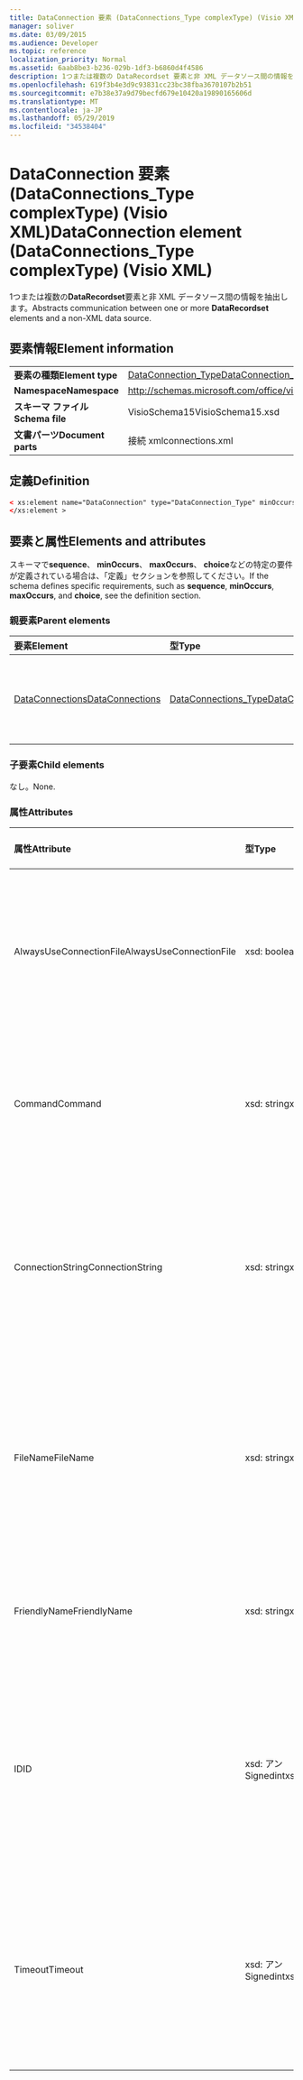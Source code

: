 ```yaml
---
title: DataConnection 要素 (DataConnections_Type complexType) (Visio XML)
manager: soliver
ms.date: 03/09/2015
ms.audience: Developer
ms.topic: reference
localization_priority: Normal
ms.assetid: 6aab8be3-b236-029b-1df3-b6860d4f4586
description: 1つまたは複数の DataRecordset 要素と非 XML データソース間の情報を抽出します。
ms.openlocfilehash: 619f3b4e3d9c93831cc23bc38fba3670107b2b51
ms.sourcegitcommit: e7b38e37a9d79becfd679e10420a19890165606d
ms.translationtype: MT
ms.contentlocale: ja-JP
ms.lasthandoff: 05/29/2019
ms.locfileid: "34538404"
---
```

# <a name="dataconnection-element-dataconnectionstype-complextype-visio-xml"></a><span data-ttu-id="427cb-103">DataConnection 要素 (DataConnections_Type complexType) (Visio XML)</span><span class="sxs-lookup"><span data-stu-id="427cb-103">DataConnection element (DataConnections_Type complexType) (Visio XML)</span></span>

<span data-ttu-id="427cb-104">1つまたは複数の**DataRecordset**要素と非 XML データソース間の情報を抽出します。</span><span class="sxs-lookup"><span data-stu-id="427cb-104">Abstracts communication between one or more **DataRecordset** elements and a non-XML data source.</span></span> 
  
## <a name="element-information"></a><span data-ttu-id="427cb-105">要素情報</span><span class="sxs-lookup"><span data-stu-id="427cb-105">Element information</span></span>

|||
|:-----|:-----|
|<span data-ttu-id="427cb-106">**要素の種類**</span><span class="sxs-lookup"><span data-stu-id="427cb-106">**Element type**</span></span> <br/> |[<span data-ttu-id="427cb-107">DataConnection_Type</span><span class="sxs-lookup"><span data-stu-id="427cb-107">DataConnection_Type</span></span>](dataconnection_type-complextypevisio-xml.md) <br/> |
|<span data-ttu-id="427cb-108">**Namespace**</span><span class="sxs-lookup"><span data-stu-id="427cb-108">**Namespace**</span></span> <br/> |http://schemas.microsoft.com/office/visio/2012/main  <br/> |
|<span data-ttu-id="427cb-109">**スキーマ ファイル**</span><span class="sxs-lookup"><span data-stu-id="427cb-109">**Schema file**</span></span> <br/> |<span data-ttu-id="427cb-110">VisioSchema15</span><span class="sxs-lookup"><span data-stu-id="427cb-110">VisioSchema15.xsd</span></span>  <br/> |
|<span data-ttu-id="427cb-111">**文書パーツ**</span><span class="sxs-lookup"><span data-stu-id="427cb-111">**Document parts**</span></span> <br/> |<span data-ttu-id="427cb-112">接続 xml</span><span class="sxs-lookup"><span data-stu-id="427cb-112">connections.xml</span></span>  <br/> |
   
## <a name="definition"></a><span data-ttu-id="427cb-113">定義</span><span class="sxs-lookup"><span data-stu-id="427cb-113">Definition</span></span>

```XML
< xs:element name="DataConnection" type="DataConnection_Type" minOccurs="1" maxOccurs="unbounded" >
</xs:element >
```

## <a name="elements-and-attributes"></a><span data-ttu-id="427cb-114">要素と属性</span><span class="sxs-lookup"><span data-stu-id="427cb-114">Elements and attributes</span></span>

<span data-ttu-id="427cb-115">スキーマで**sequence**、 **minOccurs**、 **maxOccurs**、 **choice**などの特定の要件が定義されている場合は、「定義」セクションを参照してください。</span><span class="sxs-lookup"><span data-stu-id="427cb-115">If the schema defines specific requirements, such as **sequence**, **minOccurs**, **maxOccurs**, and **choice**, see the definition section.</span></span> 
  
### <a name="parent-elements"></a><span data-ttu-id="427cb-116">親要素</span><span class="sxs-lookup"><span data-stu-id="427cb-116">Parent elements</span></span>

|<span data-ttu-id="427cb-117">**要素**</span><span class="sxs-lookup"><span data-stu-id="427cb-117">**Element**</span></span>|<span data-ttu-id="427cb-118">**型**</span><span class="sxs-lookup"><span data-stu-id="427cb-118">**Type**</span></span>|<span data-ttu-id="427cb-119">**説明**</span><span class="sxs-lookup"><span data-stu-id="427cb-119">**Description**</span></span>|
|:-----|:-----|:-----|
|[<span data-ttu-id="427cb-120">DataConnections</span><span class="sxs-lookup"><span data-stu-id="427cb-120">DataConnections</span></span>](dataconnections-elementvisio-xml.md) <br/> |[<span data-ttu-id="427cb-121">DataConnections_Type</span><span class="sxs-lookup"><span data-stu-id="427cb-121">DataConnections_Type</span></span>](dataconnections_type-complextypevisio-xml.md) <br/> |<span data-ttu-id="427cb-122">文書の**DataConnection**要素を格納します。</span><span class="sxs-lookup"><span data-stu-id="427cb-122">Contains the **DataConnection** elements for the document.</span></span>  <br/> |
   
### <a name="child-elements"></a><span data-ttu-id="427cb-123">子要素</span><span class="sxs-lookup"><span data-stu-id="427cb-123">Child elements</span></span>

<span data-ttu-id="427cb-124">なし。</span><span class="sxs-lookup"><span data-stu-id="427cb-124">None.</span></span>
  
### <a name="attributes"></a><span data-ttu-id="427cb-125">属性</span><span class="sxs-lookup"><span data-stu-id="427cb-125">Attributes</span></span>

|<span data-ttu-id="427cb-126">**属性**</span><span class="sxs-lookup"><span data-stu-id="427cb-126">**Attribute**</span></span>|<span data-ttu-id="427cb-127">**型**</span><span class="sxs-lookup"><span data-stu-id="427cb-127">**Type**</span></span>|<span data-ttu-id="427cb-128">**必須**</span><span class="sxs-lookup"><span data-stu-id="427cb-128">**Required**</span></span>|<span data-ttu-id="427cb-129">**説明**</span><span class="sxs-lookup"><span data-stu-id="427cb-129">**Description**</span></span>|<span data-ttu-id="427cb-130">**可能な値**</span><span class="sxs-lookup"><span data-stu-id="427cb-130">**Possible values**</span></span>|
|:-----|:-----|:-----|:-----|:-----|
|<span data-ttu-id="427cb-131">AlwaysUseConnectionFile</span><span class="sxs-lookup"><span data-stu-id="427cb-131">AlwaysUseConnectionFile</span></span>  <br/> |<span data-ttu-id="427cb-132">xsd: boolean</span><span class="sxs-lookup"><span data-stu-id="427cb-132">xsd:boolean</span></span>  <br/> |<span data-ttu-id="427cb-133">省略可能</span><span class="sxs-lookup"><span data-stu-id="427cb-133">optional</span></span>  <br/> |<span data-ttu-id="427cb-134">既定値は false です。</span><span class="sxs-lookup"><span data-stu-id="427cb-134">The default value is false.</span></span> <span data-ttu-id="427cb-135">詳細については、「備考」を参照してください。</span><span class="sxs-lookup"><span data-stu-id="427cb-135">See Remarks for more information.</span></span>  <br/> |<span data-ttu-id="427cb-136">Xsd: boolean 型の値。</span><span class="sxs-lookup"><span data-stu-id="427cb-136">Values of the xsd:boolean type.</span></span>  <br/> |
|<span data-ttu-id="427cb-137">Command</span><span class="sxs-lookup"><span data-stu-id="427cb-137">Command</span></span>  <br/> |<span data-ttu-id="427cb-138">xsd: string</span><span class="sxs-lookup"><span data-stu-id="427cb-138">xsd:string</span></span>  <br/> |<span data-ttu-id="427cb-139">省略可能</span><span class="sxs-lookup"><span data-stu-id="427cb-139">optional</span></span>  <br/> |<span data-ttu-id="427cb-140">データソースのクエリに使用されるコマンド文字列。</span><span class="sxs-lookup"><span data-stu-id="427cb-140">The command string used to query the data source.</span></span>  <br/> |<span data-ttu-id="427cb-141">Xsd: string 型の値。</span><span class="sxs-lookup"><span data-stu-id="427cb-141">Values of the xsd:string type.</span></span>  <br/> |
|<span data-ttu-id="427cb-142">ConnectionString</span><span class="sxs-lookup"><span data-stu-id="427cb-142">ConnectionString</span></span>  <br/> |<span data-ttu-id="427cb-143">xsd: string</span><span class="sxs-lookup"><span data-stu-id="427cb-143">xsd:string</span></span>  <br/> |<span data-ttu-id="427cb-144">省略可能</span><span class="sxs-lookup"><span data-stu-id="427cb-144">optional</span></span>  <br/> |<span data-ttu-id="427cb-145">データソースへの接続に必要なパラメーターを定義する接続文字列。</span><span class="sxs-lookup"><span data-stu-id="427cb-145">The connection string that defines the parameters necessary to connect to a data source.</span></span>  <br/> |<span data-ttu-id="427cb-146">Xsd: string 型の値。</span><span class="sxs-lookup"><span data-stu-id="427cb-146">Values of the xsd:string type.</span></span>  <br/> |
|<span data-ttu-id="427cb-147">FileName</span><span class="sxs-lookup"><span data-stu-id="427cb-147">FileName</span></span>  <br/> |<span data-ttu-id="427cb-148">xsd: string</span><span class="sxs-lookup"><span data-stu-id="427cb-148">xsd:string</span></span>  <br/> |<span data-ttu-id="427cb-149">必須</span><span class="sxs-lookup"><span data-stu-id="427cb-149">required</span></span>  <br/> |<span data-ttu-id="427cb-150">接続ファイルの名前を指定します。</span><span class="sxs-lookup"><span data-stu-id="427cb-150">The name of the connection file.</span></span> <span data-ttu-id="427cb-151">詳細については、「備考」を参照してください。</span><span class="sxs-lookup"><span data-stu-id="427cb-151">See Remarks for more information.</span></span>  <br/> |<span data-ttu-id="427cb-152">Xsd: string 型の値。</span><span class="sxs-lookup"><span data-stu-id="427cb-152">Values of the xsd:string type.</span></span>  <br/> |
|<span data-ttu-id="427cb-153">FriendlyName</span><span class="sxs-lookup"><span data-stu-id="427cb-153">FriendlyName</span></span>  <br/> |<span data-ttu-id="427cb-154">xsd: string</span><span class="sxs-lookup"><span data-stu-id="427cb-154">xsd:string</span></span>  <br/> |<span data-ttu-id="427cb-155">省略可能</span><span class="sxs-lookup"><span data-stu-id="427cb-155">optional</span></span>  <br/> |<span data-ttu-id="427cb-156">ユーザーが入力したデータ接続の名前。</span><span class="sxs-lookup"><span data-stu-id="427cb-156">A user provided name for the data connection.</span></span>  <br/> |<span data-ttu-id="427cb-157">Xsd: string 型の値。</span><span class="sxs-lookup"><span data-stu-id="427cb-157">Values of the xsd:string type.</span></span>  <br/> |
|<span data-ttu-id="427cb-158">ID</span><span class="sxs-lookup"><span data-stu-id="427cb-158">ID</span></span>  <br/> |<span data-ttu-id="427cb-159">xsd: アン Signedint</span><span class="sxs-lookup"><span data-stu-id="427cb-159">xsd:unsignedInt</span></span>  <br/> |<span data-ttu-id="427cb-160">必須</span><span class="sxs-lookup"><span data-stu-id="427cb-160">required</span></span>  <br/> |<span data-ttu-id="427cb-161">指定された接続に対して Visio によって割り当てられた ID。ドキュメント内で一意です。</span><span class="sxs-lookup"><span data-stu-id="427cb-161">The ID assigned by Visio for a given connection, unique within the document.</span></span>  <br/> |<span data-ttu-id="427cb-162">Xsd:/Signedint 型の値。</span><span class="sxs-lookup"><span data-stu-id="427cb-162">Values of the xsd:unsignedInt type.</span></span>  <br/> |
|<span data-ttu-id="427cb-163">Timeout</span><span class="sxs-lookup"><span data-stu-id="427cb-163">Timeout</span></span>  <br/> |<span data-ttu-id="427cb-164">xsd: アン Signedint</span><span class="sxs-lookup"><span data-stu-id="427cb-164">xsd:unsignedInt</span></span>  <br/> |<span data-ttu-id="427cb-165">省略可能</span><span class="sxs-lookup"><span data-stu-id="427cb-165">optional</span></span>  <br/> |<span data-ttu-id="427cb-166">試行を終了する前に接続を確立しようとしている間の待機時間 (分単位)。</span><span class="sxs-lookup"><span data-stu-id="427cb-166">The wait time in minutes while trying to establish a connection before terminating the attempt.</span></span>  <br/> |<span data-ttu-id="427cb-167">Xsd:/Signedint 型の値。</span><span class="sxs-lookup"><span data-stu-id="427cb-167">Values of the xsd:unsignedInt type.</span></span>  <br/> |
   


